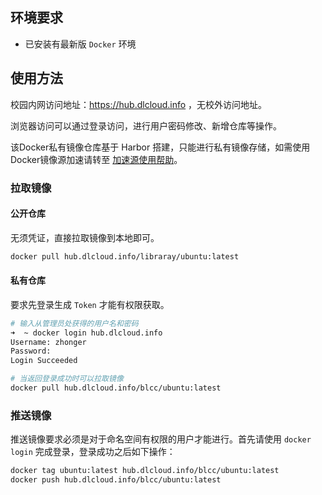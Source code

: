 ## 环境要求

- 已安装有最新版 `Docker` 环境

## 使用方法

校园内网访问地址：https://hub.dlcloud.info ，无校外访问地址。

浏览器访问可以通过登录访问，进行用户密码修改、新增仓库等操作。

该Docker私有镜像仓库基于 Harbor 搭建，只能进行私有镜像存储，如需使用Docker镜像源加速请转至 [加速源使用帮助](/usage/mirrors/#docker-ce-docker-registry)。

### 拉取镜像

#### 公开仓库

无须凭证，直接拉取镜像到本地即可。

```bash
docker pull hub.dlcloud.info/libraray/ubuntu:latest
```


#### 私有仓库

要求先登录生成 `Token` 才能有权限获取。

```bash
# 输入从管理员处获得的用户名和密码
➜  ~ docker login hub.dlcloud.info
Username: zhonger
Password: 
Login Succeeded
```

```bash
# 当返回登录成功时可以拉取镜像
docker pull hub.dlcloud.info/blcc/ubuntu:latest
```

### 推送镜像

推送镜像要求必须是对于命名空间有权限的用户才能进行。首先请使用 `docker login` 完成登录，登录成功之后如下操作：

```bash
docker tag ubuntu:latest hub.dlcloud.info/blcc/ubuntu:latest
docker push hub.dlcloud.info/blcc/ubuntu:latest
```